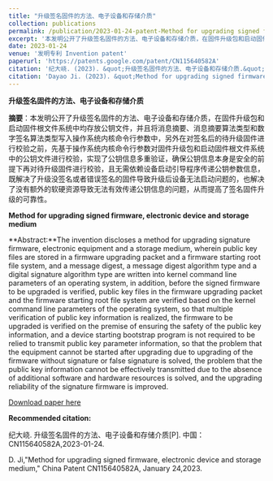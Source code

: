 ```yaml
---
title: "升级签名固件的方法、电子设备和存储介质"
collection: publications
permalink: /publication/2023-01-24-patent-Method for upgrading signed firmware, electronic device and storage medium-number-12
excerpt: '本发明公开了升级签名固件的方法、电子设备和存储介质，在固件升级包和启动固件根文件系统中均存放公钥文件，并且将消息摘要、消息摘要算法类型和数字签名算法类型写入操作系统内核命令行参数中，另外在对签名后的待升级固件进行校验之前，先基于操作系统内核命令行参数对固件升级包和启动固件根文件系统中的公钥文件进行校验，实现了公钥信息多重验证，确保公钥信息本身是安全的前提下再对待升级固件进行校验，且无需依赖设备启动引导程序传递公钥参数信息，既解决了升级没签名或者错误签名的固件导致升级后设备无法启动问题的，也解决了没有额外的软硬资源导致无法有效传递公钥信息的问题，从而提高了签名固件升级的可靠性.'
date: 2023-01-24
venue: '发明专利 Invention patent'
paperurl: 'https://patents.google.com/patent/CN115640582A'
citation: '纪大峣. (2023). &quot;升级签名固件的方法、电子设备和存储介质.&quot; <i>专利</i>. CN115640582A.'
citation: 'Dayao Ji. (2023). &quot;Method for upgrading signed firmware, electronic device and storage medium.&quot; <i>China patent</i>. CN115640582A.'
---
```

**升级签名固件的方法、电子设备和存储介质**

**摘要**：本发明公开了升级签名固件的方法、电子设备和存储介质，在固件升级包和启动固件根文件系统中均存放公钥文件，并且将消息摘要、消息摘要算法类型和数字签名算法类型写入操作系统内核命令行参数中，另外在对签名后的待升级固件进行校验之前，先基于操作系统内核命令行参数对固件升级包和启动固件根文件系统中的公钥文件进行校验，实现了公钥信息多重验证，确保公钥信息本身是安全的前提下再对待升级固件进行校验，且无需依赖设备启动引导程序传递公钥参数信息，既解决了升级没签名或者错误签名的固件导致升级后设备无法启动问题的，也解决了没有额外的软硬资源导致无法有效传递公钥信息的问题，从而提高了签名固件升级的可靠性。



**Method for upgrading signed firmware, electronic device and storage medium**

**Abstract:**The invention discloses a method for upgrading signature firmware, electronic equipment and a storage medium, wherein public key files are stored in a firmware upgrading packet and a firmware starting root file system, and a message digest, a message digest algorithm type and a digital signature algorithm type are written into kernel command line parameters of an operating system, in addition, before the signed firmware to be upgraded is verified, public key files in the firmware upgrading packet and the firmware starting root file system are verified based on the kernel command line parameters of the operating system, so that multiple verification of public key information is realized, the firmware to be upgraded is verified on the premise of ensuring the safety of the public key information, and a device starting bootstrap program is not required to be relied to transmit public key parameter information, so that the problem that the equipment cannot be started after upgrading due to upgrading of the firmware without signature or false signature is solved, the problem that the public key information cannot be effectively transmitted due to the absence of additional software and hardware resources is solved, and the upgrading reliability of the signature firmware is improved. 



[Download paper here](https://patents.google.com/patent/CN115640582A)



**Recommended citation:** 

纪大峣. 升级签名固件的方法、电子设备和存储介质[P]. 中国：CN115640582A,2023-01-24.

D. Ji,"Method for upgrading signed firmware, electronic device and storage medium," China Patent CN115640582A, January 24,2023.




